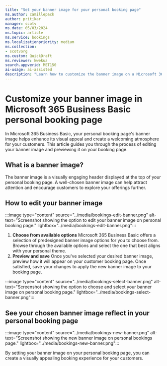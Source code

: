 ```yaml
---  
title: "Set your banner image for your personal booking page"  
ms.author: camillepack
author: pritikar
manager: scotv
ms.date: 05/03/2024  
ms.topic: article
ms.service: bookings 
ms.localizationpriority: medium
ms.collection:
- scotvorg
ms.custom: QuickDraft  
ms.reviewer: kwekua  
search.appverid: MET150  
ai-usage: ai-assisted 
description: "Learn how to customize the banner image on a Microsoft 365 Business Basic personal booking page." 
---
```


# Customize your banner image in Microsoft 365 Business Basic personal booking page

In Microsoft 365 Business Basic, your personal booking page's banner image helps enhance its visual appeal and create a welcoming atmosphere for your customers. This article guides you through the process of editing your banner image and previewing it on your booking page.

## What is a banner image?

The banner image is a visually engaging header displayed at the top of your personal booking page. A well-chosen banner image can help attract attention and encourage customers to explore your offerings further.

## How to edit your banner image

:::image type="content" source="../media/bookings-edit-banner.png" alt-text="Screenshot showing the option to edit your banner image on personal booking page." lightbox="../media/bookings-edit-banner.png":::

1. **Choose from available options** Microsoft 365 Business Basic offers a selection of predesigned banner image options for you to choose from. Browse through the available options and select the one that best aligns with your personal theme.
2. **Preview and save** Once you've selected your desired banner image, preview how it will appear on your customer booking page. Once satisfied, save your changes to apply the new banner image to your booking page.

:::image type="content" source="../media/bookings-select-banner.png" alt-text="Screenshot showing the option to choose and select your banner image on personal booking page." lightbox="../media/bookings-select-banner.png":::

## See your chosen banner image reflect in your personal booking page

:::image type="content" source="../media/bookings-new-banner.png" alt-text="Screenshot showing the new banner image on personal bookings page." lightbox="../media/bookings-new-banner.png":::

By setting your banner image on your personal booking page, you can create a visually appealing booking experience for your customers.
